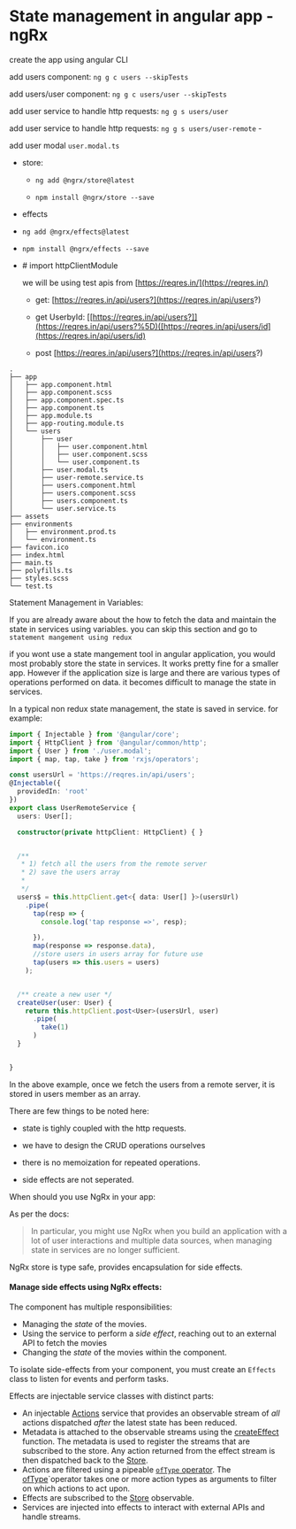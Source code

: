 # State management in angular app - ngRx







create the app using angular CLI

add users component: `ng g c users --skipTests`

add users/user component: `ng g c users/user --skipTests`

add user service to handle http requests: `ng g s users/user` 

add user service to handle http requests: `ng g s users/user-remote` - 

add user modal `user.modal.ts`

- store:   
  
  - `ng add @ngrx/store@latest`
  
  - `npm install @ngrx/store --save`

- effects

- `ng add @ngrx/effects@latest`

- `npm install @ngrx/effects --save`

- # import httpClientModule
  
  we will be using test apis from [https://reqres.in/](https://reqres.in/)
  
  - get: [https://reqres.in/api/users?](https://reqres.in/api/users?)
  
  - get UserbyId: [[https://reqres.in/api/users?]](https://reqres.in/api/users?%5D)([https://reqres.in/api/users/id](https://reqres.in/api/users/id)
  
  - post [https://reqres.in/api/users?](https://reqres.in/api/users?)
  
   

```
.
├── app
│   ├── app.component.html
│   ├── app.component.scss
│   ├── app.component.spec.ts
│   ├── app.component.ts
│   ├── app.module.ts
│   ├── app-routing.module.ts
│   └── users
│       ├── user
│       │   ├── user.component.html
│       │   ├── user.component.scss
│       │   └── user.component.ts
│       ├── user.modal.ts
│       ├── user-remote.service.ts
│       ├── users.component.html
│       ├── users.component.scss
│       ├── users.component.ts
│       └── user.service.ts
├── assets
├── environments
│   ├── environment.prod.ts
│   └── environment.ts
├── favicon.ico
├── index.html
├── main.ts
├── polyfills.ts
├── styles.scss
└── test.ts

```

Statement Management in Variables:



If you are already aware about the how to  fetch the data and maintain the state in services using variables. you can skip this section and go to `statement mangement using redux` 



if you wont use a state mangement tool in angular application, you would most probably store the state in services. It works pretty fine for a smaller app. However if the application size is large and there are various types of operations performed on data. it becomes difficult to manage the state in services.

In a typical non redux state management, the state is saved in service. for example:

```typescript
import { Injectable } from '@angular/core';
import { HttpClient } from '@angular/common/http';
import { User } from './user.modal';
import { map, tap, take } from 'rxjs/operators';

const usersUrl = 'https://reqres.in/api/users';
@Injectable({
  providedIn: 'root'
})
export class UserRemoteService {
  users: User[];

  constructor(private httpClient: HttpClient) { }


  /**
   * 1) fetch all the users from the remote server
   * 2) save the users array
   * 
   */
  users$ = this.httpClient.get<{ data: User[] }>(usersUrl)
    .pipe(
      tap(resp => {
        console.log('tap response =>', resp);

      }),
      map(response => response.data),
      //store users in users array for future use
      tap(users => this.users = users)
    );


  /** create a new user */
  createUser(user: User) {
    return this.httpClient.post<User>(usersUrl, user)
      .pipe(
        take(1)
      )
  }


}

```



In the above example, once we fetch the users from a remote server, it is stored in users member as an array.

There are few things to be noted here:

- state is tighly coupled with the http requests.

- we have to design the CRUD operations ourselves 

- there is no memoization for repeated operations.

- side effects are not seperated.



When should you use NgRx in your app:



As per the docs:

> In particular, you might use NgRx when you build an application with a lot of user interactions and multiple data sources, when managing state in services are no longer sufficient.



NgRx store is type safe, provides encapsulation for side effects.







#### Manage side effects using NgRx effects:

The component has multiple responsibilities:

- Managing the *state* of the movies.
- Using the service to perform a *side effect*, reaching out to an external API to fetch the movies
- Changing the *state* of the movies within the component.



To isolate side-effects from your component, you must create an `Effects` class to listen for events and perform tasks.

Effects are injectable service classes with distinct parts:

- An injectable [Actions](https://ngrx.io/api/effects/Actions) service that provides an observable stream of *all* actions dispatched *after* the latest state has been reduced.
- Metadata is attached to the observable streams using the [createEffect](https://ngrx.io/api/effects/createEffect) function. The metadata is used to register the streams that are subscribed to the store. Any action returned from the effect stream is then dispatched back to the [Store](https://ngrx.io/api/store/Store).
- Actions are filtered using a pipeable [`ofType` operator](https://ngrx.io/guide/effects/operators#oftype). The [ofType](https://ngrx.io/api/effects/ofType)`operator takes one or more action types as arguments to filter on which actions to act upon.
- Effects are subscribed to the [Store](https://ngrx.io/api/store/Store) observable.
- Services are injected into effects to interact with external APIs and handle streams.








